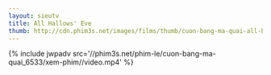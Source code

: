 ```yaml
---
layout: sieutv
title: All Hallows' Eve
thumb: http://cdn.phim3s.net/images/films/thumb/cuon-bang-ma-quai-all-hallows-eve-2013.jpg
---
```

{% include jwpadv src='//phim3s.net/phim-le/cuon-bang-ma-quai_6533/xem-phim//video.mp4' %}